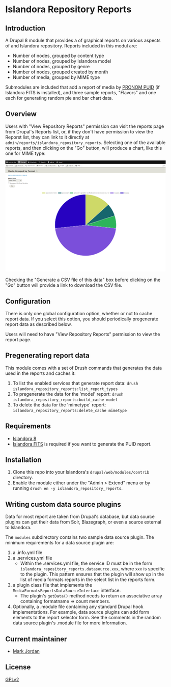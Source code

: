 # Islandora Repository Reports

## Introduction

A Drupal 8 module that provides a of graphical reports on various aspects of and Islandora repository. Reports included in this modul are:

* Number of nodes, grouped by content type
* Number of nodes, grouped by Islandora model
* Number of nodes, grouped by genre
* Number of nodes, grouped created by month
* Number of media, grouped by MIME type

Submodules are included that add a report of media by [PRONOM PUID](https://en.wikipedia.org/wiki/PRONOM) (if Islandora FITS is installed), and three sample reports, "Flavors" and one each for generating random pie and bar chart data.

## Overview

Users with "View Repository Reports" permission can visit the reports page from Drupal's Reports list, or, if they don't have permission to view the Reporst list, they can link to it directly at `admin/reports/islandora_repository_reports`. Selecting one of the available reports, and then clicking on the "Go" button, will produce a chart, like this one for MIME type:

![MIME type report](docs/images/islandora_repo_reports.png)

Checking the "Generate a CSV file of this data" box before clicking on the "Go" button will provide a link to download the CSV file.

## Configuration

There is only one global configuration option, whether or not to cache report data. If you select this option, you should periodically pregenerate report data as described below.

Users will need to have "View Repository Reports" permission to view the report page.
	
## Pregenerating report data

This module comes with a set of Drush commands that generates the data used in the reports and caches it:

1. To list the enabled services that generate report data: `drush islandora_repository_reports:list_report_types`
1. To pregenerate the data for the 'model' report: `drush islandora_repository_reports:build_cache model`
1. To delete the data for the 'mimetype' report: `islandora_repository_reports:delete_cache mimetype`

## Requirements

* [Islandora 8](https://github.com/Islandora/islandora)
* [Islandora FITS](https://github.com/roblib/islandora_fits) is required if you want to generate the PUID report.

## Installation

1. Clone this repo into your Islandora's `drupal/web/modules/contrib` directory.
1. Enable the module either under the "Admin > Extend" menu or by running `drush en -y islandora_repository_reports`.

## Writing custom data source plugins

Data for most report are taken from Drupal's database, but data source plugins can get their data from Solr, Blazegraph, or even a source external to Islandora.

The `modules` subdirectory contains two sample data source plugin. The minimum requirements for a data source plugin are:

1. a .info.yml file
1. a .services.yml file
   * Within the .services.yml file, the service ID must be in the form `islandora_repository_reports.datasource.xxx`, where `xxx` is specific to the plugin. This pattern ensures that the plugin will show up in the list of media formats reports in the select list in the reports form.
1. a plugin class file that implements the `MediaFormatsReportsDataSourceInterface` interface.
   * The plugin's `getData()` method needs to return an associative array containing formatname => count members.
1. Optionally, a .module file containing any standard Drupal hook implementations. For example, data source plugins can add form elements to the report selector form. See the comments in the random data source plugin's .module file for more information.

## Current maintainer

* [Mark Jordan](https://github.com/mjordan)

## License

[GPLv2](http://www.gnu.org/licenses/gpl-2.0.txt)
